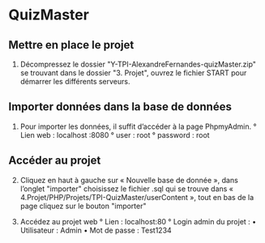 # QuizMaster

## Mettre en place le projet
1. Décompressez le dossier "Y-TPI-AlexandreFernandes-quizMaster.zip" se trouvant dans le dossier "3. Projet", ouvrez le fichier START pour démarrer les différents serveurs.

## Importer données dans la base de données
1. Pour importer les données, il suffit d’accéder à la page PhpmyAdmin.
  ° Lien web : localhost :8080
  ° user : root
  ° password : root

## Accéder au projet  
2. Cliquez en haut à gauche sur « Nouvelle base de donnée », dans l’onglet "importer" choisissez le fichier .sql qui se trouve dans « 4.Projet/PHP/Projets/TPI-QuizMaster/userContent », tout en bas de la page cliquez sur le bouton "importer"

3. Accédez au projet web
  ° Lien : localhost:80
  ° Login admin du projet :
    •	Utilisateur : Admin
    •	Mot de passe : Test1234
